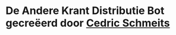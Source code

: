 # De Andere Krant Distributie Bot gecreëerd door [Cedric Schmeits](https://github.com/CedricSchmeits)
